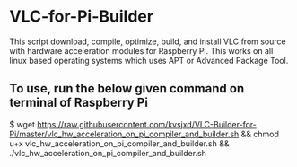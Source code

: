 # VLC-for-Pi-Builder
This script download, compile, optimize, build, and install VLC from source with hardware acceleration modules for Raspberry Pi. This works on all linux based operating systems which uses APT or Advanced Package Tool.

## To use, run the below given command on terminal of Raspberry Pi

$ wget https://raw.githubusercontent.com/kvsjxd/VLC-Builder-for-Pi/master/vlc_hw_acceleration_on_pi_compiler_and_builder.sh && chmod u+x vlc_hw_acceleration_on_pi_compiler_and_builder.sh && ./vlc_hw_acceleration_on_pi_compiler_and_builder.sh
